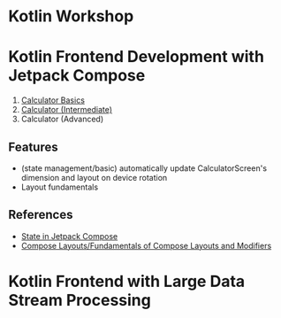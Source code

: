 Kotlin Workshop
==================

# Kotlin Frontend Development with Jetpack Compose

1. [Calculator Basics](https://github.com/SwinAkathon/kotlin-workshop/tree/basic)
2. [Calculator (Intermediate)](calculator)
3. Calculator (Advanced)

## Features
+ (state management/basic) automatically update CalculatorScreen's dimension and layout on device rotation
+ Layout fundamentals

## References
- [State in Jetpack Compose](https://developer.android.com/codelabs/jetpack-compose-state)
- [Compose Layouts/Fundamentals of Compose Layouts and Modifiers](https://developer.android.com/courses/pathways/jetpack-compose-for-android-developers-2)

# Kotlin Frontend with Large Data Stream Processing


